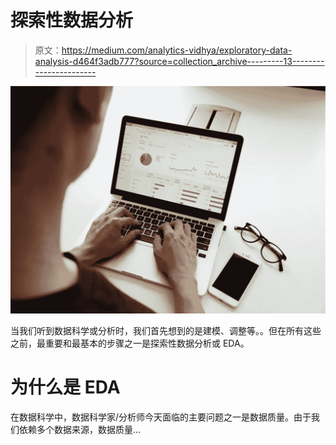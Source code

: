 # 探索性数据分析

> 原文：<https://medium.com/analytics-vidhya/exploratory-data-analysis-d464f3adb777?source=collection_archive---------13----------------------->

![](img/cc0015d96f3274f9f7400c51340d3c01.png)

当我们听到数据科学或分析时，我们首先想到的是建模、调整等。。但在所有这些之前，最重要和最基本的步骤之一是探索性数据分析或 EDA。

# **为什么是 EDA**

在数据科学中，数据科学家/分析师今天面临的主要问题之一是数据质量。由于我们依赖多个数据来源，数据质量…